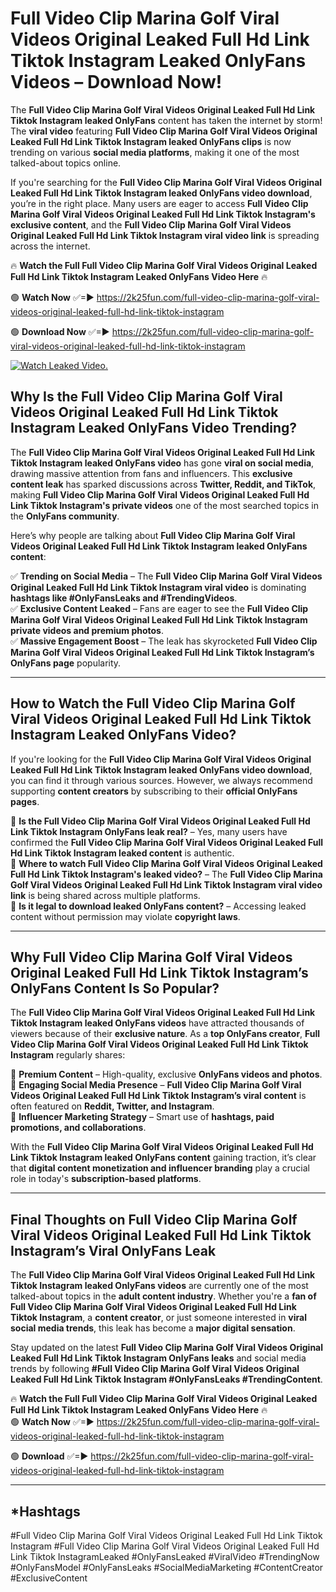 # Full Video Clip Marina Golf Viral Videos Original Leaked Full Hd Link Tiktok Instagram Leaked OnlyFans Videos – Download Now!

The **Full Video Clip Marina Golf Viral Videos Original Leaked Full Hd Link Tiktok Instagram leaked OnlyFans** content has taken the internet by storm! The **viral video** featuring **Full Video Clip Marina Golf Viral Videos Original Leaked Full Hd Link Tiktok Instagram leaked OnlyFans clips** is now trending on various **social media platforms**, making it one of the most talked-about topics online.  

If you're searching for the **Full Video Clip Marina Golf Viral Videos Original Leaked Full Hd Link Tiktok Instagram leaked OnlyFans video download**, you’re in the right place. Many users are eager to access **Full Video Clip Marina Golf Viral Videos Original Leaked Full Hd Link Tiktok Instagram's exclusive content**, and the **Full Video Clip Marina Golf Viral Videos Original Leaked Full Hd Link Tiktok Instagram viral video link** is spreading across the internet.  

🔥 **Watch the Full Full Video Clip Marina Golf Viral Videos Original Leaked Full Hd Link Tiktok Instagram Leaked OnlyFans Video Here** 🔥  

🟢 **Watch Now** ✅=► https://2k25fun.com/full-video-clip-marina-golf-viral-videos-original-leaked-full-hd-link-tiktok-instagram

🟢 **Download Now** ✅=► https://2k25fun.com/full-video-clip-marina-golf-viral-videos-original-leaked-full-hd-link-tiktok-instagram

[![Watch Leaked Video.](https://miro.medium.com/v2/resize:fit:828/format:webp/1*cilzJN44JGOrTw9NJCrNHA.gif "Watch Leaked Video")](https://2k25fun.com/full-video-clip-marina-golf-viral-videos-original-leaked-full-hd-link-tiktok-instagram)

## **Why Is the Full Video Clip Marina Golf Viral Videos Original Leaked Full Hd Link Tiktok Instagram Leaked OnlyFans Video Trending?**  

The **Full Video Clip Marina Golf Viral Videos Original Leaked Full Hd Link Tiktok Instagram leaked OnlyFans video** has gone **viral on social media**, drawing massive attention from fans and influencers. This **exclusive content leak** has sparked discussions across **Twitter, Reddit, and TikTok**, making **Full Video Clip Marina Golf Viral Videos Original Leaked Full Hd Link Tiktok Instagram's private videos** one of the most searched topics in the **OnlyFans community**.  

Here’s why people are talking about **Full Video Clip Marina Golf Viral Videos Original Leaked Full Hd Link Tiktok Instagram leaked OnlyFans content**:  

✅ **Trending on Social Media** – The **Full Video Clip Marina Golf Viral Videos Original Leaked Full Hd Link Tiktok Instagram viral video** is dominating **hashtags like #OnlyFansLeaks and #TrendingVideos**.  
✅ **Exclusive Content Leaked** – Fans are eager to see the **Full Video Clip Marina Golf Viral Videos Original Leaked Full Hd Link Tiktok Instagram private videos and premium photos**.  
✅ **Massive Engagement Boost** – The leak has skyrocketed **Full Video Clip Marina Golf Viral Videos Original Leaked Full Hd Link Tiktok Instagram’s OnlyFans page** popularity.  

---

## **How to Watch the Full Video Clip Marina Golf Viral Videos Original Leaked Full Hd Link Tiktok Instagram Leaked OnlyFans Video?**  

If you're looking for the **Full Video Clip Marina Golf Viral Videos Original Leaked Full Hd Link Tiktok Instagram leaked OnlyFans video download**, you can find it through various sources. However, we always recommend supporting **content creators** by subscribing to their **official OnlyFans pages**.  

🔹 **Is the Full Video Clip Marina Golf Viral Videos Original Leaked Full Hd Link Tiktok Instagram OnlyFans leak real?** – Yes, many users have confirmed the **Full Video Clip Marina Golf Viral Videos Original Leaked Full Hd Link Tiktok Instagram leaked content** is authentic.  
🔹 **Where to watch Full Video Clip Marina Golf Viral Videos Original Leaked Full Hd Link Tiktok Instagram's leaked video?** – The **Full Video Clip Marina Golf Viral Videos Original Leaked Full Hd Link Tiktok Instagram viral video link** is being shared across multiple platforms.  
🔹 **Is it legal to download leaked OnlyFans content?** – Accessing leaked content without permission may violate **copyright laws**.  

---

## **Why Full Video Clip Marina Golf Viral Videos Original Leaked Full Hd Link Tiktok Instagram’s OnlyFans Content Is So Popular?**  

The **Full Video Clip Marina Golf Viral Videos Original Leaked Full Hd Link Tiktok Instagram leaked OnlyFans videos** have attracted thousands of viewers because of their **exclusive nature**. As a **top OnlyFans creator**, **Full Video Clip Marina Golf Viral Videos Original Leaked Full Hd Link Tiktok Instagram** regularly shares:  

📌 **Premium Content** – High-quality, exclusive **OnlyFans videos and photos**.  
📌 **Engaging Social Media Presence** – **Full Video Clip Marina Golf Viral Videos Original Leaked Full Hd Link Tiktok Instagram’s viral content** is often featured on **Reddit, Twitter, and Instagram**.  
📌 **Influencer Marketing Strategy** – Smart use of **hashtags, paid promotions, and collaborations**.  

With the **Full Video Clip Marina Golf Viral Videos Original Leaked Full Hd Link Tiktok Instagram leaked OnlyFans content** gaining traction, it’s clear that **digital content monetization and influencer branding** play a crucial role in today's **subscription-based platforms**.  

---

## **Final Thoughts on Full Video Clip Marina Golf Viral Videos Original Leaked Full Hd Link Tiktok Instagram’s Viral OnlyFans Leak**  

The **Full Video Clip Marina Golf Viral Videos Original Leaked Full Hd Link Tiktok Instagram leaked OnlyFans videos** are currently one of the most talked-about topics in the **adult content industry**. Whether you're a **fan of Full Video Clip Marina Golf Viral Videos Original Leaked Full Hd Link Tiktok Instagram**, a **content creator**, or just someone interested in **viral social media trends**, this leak has become a **major digital sensation**.  

Stay updated on the latest **Full Video Clip Marina Golf Viral Videos Original Leaked Full Hd Link Tiktok Instagram OnlyFans leaks** and social media trends by following **#Full Video Clip Marina Golf Viral Videos Original Leaked Full Hd Link Tiktok Instagram #OnlyFansLeaks #TrendingContent**.  

🔥 **Watch the Full Full Video Clip Marina Golf Viral Videos Original Leaked Full Hd Link Tiktok Instagram Leaked OnlyFans Video Here** 🔥  
🟢 **Watch Now** ✅=► https://2k25fun.com/full-video-clip-marina-golf-viral-videos-original-leaked-full-hd-link-tiktok-instagram

🟢 **Download** ✅=► https://2k25fun.com/full-video-clip-marina-golf-viral-videos-original-leaked-full-hd-link-tiktok-instagram

---

## *Hashtags
#Full Video Clip Marina Golf Viral Videos Original Leaked Full Hd Link Tiktok Instagram #Full Video Clip Marina Golf Viral Videos Original Leaked Full Hd Link Tiktok InstagramLeaked #OnlyFansLeaked #ViralVideo #TrendingNow #OnlyFansModel #OnlyFansLeaks #SocialMediaMarketing #ContentCreator #ExclusiveContent  
